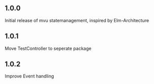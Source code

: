 ## 1.0.0
Initial release of mvu statemanagement, inspired by Elm-Architecture

## 1.0.1
Move TestController to seperate package

## 1.0.2
Improve Event handling